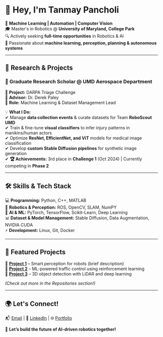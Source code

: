 # 👋 Hey, I'm Tanmay Pancholi  

🚀 **Machine Learning | Automation | Computer Vision**  
🎓 Master's in Robotics @ **University of Maryland, College Park**  
🔍 Actively seeking **full-time opportunities** in Robotics & AI  
🤖 Passionate about **machine learning, perception, planning & autonomous systems**  

---

## 🔬 Research & Projects  

### 🚀 Graduate Research Scholar @ UMD Aerospace Department  
🔹 **Project:** DARPA Triage Challenge  
🔹 **Advisor:** Dr. Derek Paley  
🔹 **Role:** Machine Learning & Dataset Management Lead  

💡 **What I Do:**  
✔ Manage **data collection events** & curate datasets for Team **RoboScout UMD**  
✔ Train & fine-tune **visual classifiers** to infer injury patterns in manikins/human actors  
✔ Optimize **ResNet, EfficientNet, and ViT** models for medical image classification  
✔ Develop **custom Stable Diffusion pipelines** for synthetic image generation  
✔ **🏆 Achievements:** 3rd place in **Challenge 1** (Oct 2024) | Currently competing in **Phase 2**  

---

## 🛠️ Skills & Tech Stack  
💻 **Programming:** Python, C++, MATLAB  
🤖 **Robotics & Perception:** ROS, OpenCV, SLAM, NumPY  
🧠 **AI & ML:** PyTorch, TensorFlow, Scikit-Learn, Deep Learning  
📊 **Dataset & Model Management:** Stable Diffusion, Data Augmentation, NVIDIA CUDA  
⚡ **Development:** Linux, Git, Docker  

---

## 📌 Featured Projects  
🔹 **[Project 1](GitHub_Link)** – Smart perception for robots (brief description)  
🔹 **[Project 2](GitHub_Link)** – ML-powered traffic control using reinforcement learning  
🔹 **[Project 3](GitHub_Link)** – 3D object detection with LiDAR and deep learning  

*(Check out more in the Repositories section!)*  

---

## 🌍 Let's Connect!  
📬 [Email](mailto:tamy2909@umd.edu) | 🔗 [LinkedIn](https://www.linkedin.com/in/tanmay-pancholi/) | 🌐 [Portfolio](Your_Portfolio)  

🚀 **Let’s build the future of AI-driven robotics together!**  
 
